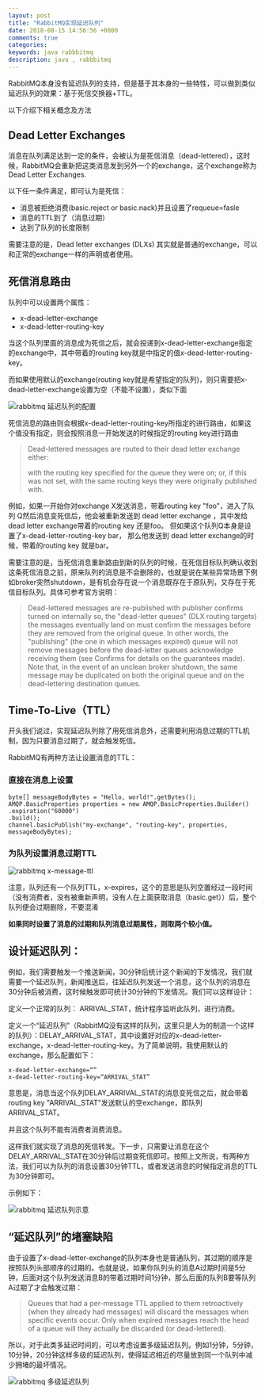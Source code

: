 ```yaml
---
layout: post
title: "RabbitMQ实现延迟队列"
date: 2018-08-15 14:56:56 +0800
comments: true
categories: 
keywords: java rabbbitmq
description: java , rabbbitmq
---
```



RabbitMQ本身没有延迟队列的支持，但是基于其本身的一些特性，可以做到类似延迟队列的效果：基于死信交换器+TTL。



以下介绍下相关概念及方法



## Dead Letter Exchanges


消息在队列满足达到一定的条件，会被认为是死信消息（dead-lettered），这时候，RabbitMQ会重新把这类消息发到另外一个的exchange，这个exchange称为Dead Letter Exchanges.


以下任一条件满足，即可认为是死信：

- 消息被拒绝消费(basic.reject or basic.nack)并且设置了requeue=fasle
- 消息的TTL到了（消息过期） 
- 达到了队列的长度限制


需要注意的是，Dead letter exchanges (DLXs) 其实就是普通的exchange，可以和正常的exchange一样的声明或者使用。


## 死信消息路由

队列中可以设置两个属性：

- x-dead-letter-exchange
- x-dead-letter-routing-key


当这个队列里面的消息成为死信之后，就会投递到x-dead-letter-exchange指定的exchange中，其中带着的routing key就是中指定的值x-dead-letter-routing-key。



而如果使用默认的exchange(routing key就是希望指定的队列)，则只需要把x-dead-letter-exchange设置为空（不能不设置），类似下面

![rabbitmq 延迟队列的配置](http://jaskey.github.io/images/rabbitmq/delay-queue-param.png "rabbitmq 延迟队列的配置")


死信消息的路由则会根据x-dead-letter-routing-key所指定的进行路由，如果这个值没有指定，则会按照消息一开始发送的时候指定的routing key进行路由

> 
> Dead-lettered messages are routed to their dead letter exchange either:
> 
> with the routing key specified for the queue they were on; or, if this was not set,
> with the same routing keys they were originally published with.



例如，如果一开始你对exchange X发送消息，带着routing key "foo"，进入了队列 Q然后消息变死信后，他会被重新发送到 dead letter exchange ，其中发给dead letter exchange带着的routing key 还是foo。 但如果这个队列Q本身是设置了x-dead-letter-routing-key  bar， 那么他发送到 dead letter exchange的时候，带着的routing key 就是bar。



需要注意的是，当死信消息重新路由到新的队列的时候，在死信目标队列确认收到这条死信消息之前，原来队列的消息是不会删除的，也就是说在某些异常场景下例如broker突然shutdown，是有机会存在说一个消息既存在于原队列，又存在于死信目标队列。具体可参考官方说明：



> Dead-lettered messages are re-published with publisher confirms turned on internally so, the "dead-letter queues" (DLX routing targets) the messages eventually land on must confirm the messages before they are removed from the original queue. In other words, the "publishing" (the one in which messages expired) queue will not remove messages before the dead-letter queues acknowledge receiving them (see Confirms for details on the guarantees made). Note that, in the event of an unclean broker shutdown, the same message may be duplicated on both the original queue and on the dead-lettering destination queues.







## Time-To-Live（TTL）


开头我们说过，实现延迟队列除了用死信消息外，还需要利用消息过期的TTL机制，因为只要消息过期了，就会触发死信。

RabbitMQ有两种方法让设置消息的TTL：


### 直接在消息上设置

    byte[] messageBodyBytes = "Hello, world!".getBytes();
    AMQP.BasicProperties properties = new AMQP.BasicProperties.Builder()
    .expiration("60000")
    .build();
    channel.basicPublish("my-exchange", "routing-key", properties, messageBodyBytes);
    


### 为队列设置消息过期TTL




![rabbitmq x-message-ttl](http://jaskey.github.io/images/rabbitmq/x-message-ttl.png "rabbitmq x-message-ttl")



注意，队列还有一个队列TTL，x-expires，这个的意思是队列空置经过一段时间（没有消费者，没有被重新声明，没有人在上面获取消息（basic.get））后，整个队列便会过期删除，不要混淆




**如果同时设置了消息的过期和队列消息过期属性，则取两个较小值。**








## 设计延迟队列：


例如，我们需要触发一个推送新闻，30分钟后统计这个新闻的下发情况，我们就需要一个延迟队列，新闻推送后，往延迟队列发送一个消息，这个队列的消息在30分钟后被消费，这时候触发即可统计30分钟的下发情况。我们可以这样设计：



定义一个正常的队列： ARRIVAL_STAT，统计程序监听此队列，进行消费。

定义一个“延迟队列”（RabbitMQ没有这样的队列，这里只是人为的制造一个这样的队列）：DELAY_ARRIVAL_STAT，其中设置好对应的x-dead-letter-exchange，x-dead-letter-routing-key。为了简单说明，我使用默认的exchange，那么配置如下：

    x-dead-letter-exchange=“”
    x-dead-letter-routing-key=“ARRIVAL_STAT”



意思是，消息当这个队列DELAY_ARRIVAL_STAT的消息变死信之后，就会带着routing key "ARRIVAL_STAT"发送默认的空exchange，即队列ARRIVAL_STAT。

并且这个队列不能有消费者消费消息。



这样我们就实现了消息的死信转发。下一步，只需要让消息在这个DELAY_ARRIVAL_STAT在30分钟后过期变死信即可。按照上文所说，有两种方法，我们可以为队列的消息设置30分钟TTL，或者发送消息的时候指定消息的TTL为30分钟即可。



示例如下：


![rabbitmq 延迟队列示意](http://jaskey.github.io/images/rabbitmq/delay-queue-demo.png "rabbitmq 延迟队列示意")






## “延迟队列”的堵塞缺陷


由于设置了x-dead-letter-exchange的队列本身也是普通队列，其过期的顺序是按照队列头部顺序的过期的。也就是说，如果你队列头的消息A过期时间是5分钟，后面对这个队列发送消息B的带着过期时间1分钟，那么后面的队列B要等队列A过期了才会触发过期：



> Queues that had a per-message TTL applied to them retroactively (when they already had messages) will discard the messages when specific events occur. Only when expired messages reach the head of a queue will they actually be discarded (or dead-lettered).





所以，对于此类多延迟时间的，可以考虑设置多级延迟队列。例如1分钟，5分钟，10分钟，20分钟这样多级的延迟队列，使得延迟相近的尽量放到同一个队列中减少拥堵的最坏情况。

![rabbitmq 多级延迟队列](http://jaskey.github.io/images/rabbitmq/multi-delay-queue.png "rabbitmq 多级延迟队列")
